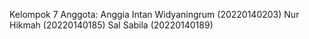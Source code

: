 Kelompok 7
Anggota:
Anggia Intan Widyaningrum (20220140203)
Nur Hikmah (20220140185)
Sal Sabila (20220140189)
